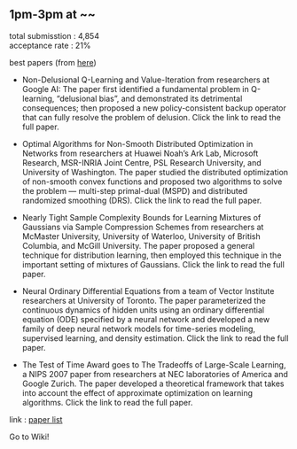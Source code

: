 ## 1pm-3pm at ~~

total submisstion : 4,854  
acceptance rate : 21%  

best papers (from [here](https://syncedreview.com/2018/12/03/neurips-2018-opens-best-papers-announced/))
- Non-Delusional Q-Learning and Value-Iteration from researchers at Google AI: The paper first identified a fundamental problem in Q-learning, “delusional bias”, and demonstrated its detrimental consequences; then proposed a new policy-consistent backup operator that can fully resolve the problem of delusion. Click the link to read the full paper.

- Optimal Algorithms for Non-Smooth Distributed Optimization in Networks from researchers at Huawei Noah’s Ark Lab, Microsoft Research, MSR-INRIA Joint Centre, PSL Research University, and University of Washington. The paper studied the distributed optimization of non-smooth convex functions and proposed two algorithms to solve the problem — multi-step primal-dual (MSPD) and distributed randomized smoothing (DRS). Click the link to read the full paper.

- Nearly Tight Sample Complexity Bounds for Learning Mixtures of Gaussians via Sample Compression Schemes from researchers at McMaster University, University of Waterloo, University of British Columbia, and McGill University. The paper proposed a general technique for distribution learning, then employed this technique in the important setting of mixtures of Gaussians. Click the link to read the full paper.

- Neural Ordinary Differential Equations from a team of Vector Institute researchers at University of Toronto. The paper parameterized the continuous dynamics of hidden units using an ordinary differential equation (ODE) specified by a neural network and developed a new family of deep neural network models for time-series modeling, supervised learning, and density estimation. Click the link to read the full paper.

- The Test of Time Award goes to The Tradeoffs of Large-Scale Learning, a NIPS 2007 paper from researchers at NEC laboratories of America and Google Zurich. The paper developed a theoretical framework that takes into account the effect of approximate optimization on learning algorithms. Click the link to read the full paper.  

link : [paper list](https://nips.cc/Conferences/2018/Schedule?type=Poster)

Go to Wiki!  
